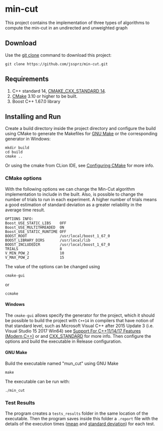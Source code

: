 # min-cut

This project contains the implementation of three types of algorithms to compute the min-cut in an undirected and
unweighted graph
## Download
Use the [git clone](https://github.com/jssprz/min-cut.git) command to download this project:
```
git clone https://github.com/jssprz/min-cut.git
```

## Requirements
1. C++ standard 14, [CMAKE_CXX_STANDARD 14](https://cmake.org/cmake/help/latest/variable/CMAKE_CXX_STANDARD.html).
2. [CMake](https://cmake.org/download/) 3.10 or higher to be built.
3. Boost C++ 1.67.0 library

## Installing and Run
Create a build directory inside the project directory and configure the build using CMake to generate
the Makefiles for [GNU Make](https://www.gnu.org/software/make/) or the corresponding generator in Windows:
```
mkdir build
cd build
cmake ..
```

Or using the cmake from CLion IDE, see [Configuring CMake](https://www.jetbrains.com/help/clion/configuring-cmake.html)
for more info.

### CMake options
With the following options we can change the Min-Cut algorithm implementation to include in the built. Also, is 
possible to change the number of trials to run in each experiment. A higher number of trials means a good estimation 
of standard deviation as a greater reliability in the average time result.
```
OPTIONS INFO:
Boost_USE_STATIC_LIBS    OFF
Boost_USE_MULTITHREADED  ON
Boost_USE_STATIC_RUNTIME OFF
BOOST_ROOT               /usr/local/boost_1_67_0
BOOST_LIBRARY_DIRS       /usr/local/lib
BOOST_INCLUDEDIR         /usr/local/boost_1_67_0
TRIALS                   8
V_MIN_POW_2              10
V_MAX_POW_2              15
```
The value of the options can be changed using
```
cmake-gui
````
or
```
ccmake
```

#### Windows
The `cmake-gui` allows specify the generator for the project, which it should be possible to build the project with
`C++14` in compilers that have notion of that standard level, such as Microsoft Visual C++ after 2015 Update 3
(i.e. Visual Studio 15 2017 Win64) see
[Support For C++11/14/17 Features (Modern C++)](https://msdn.microsoft.com/en-us/library/hh567368.aspx) or
and [CXX_STANDARD](https://cmake.org/cmake/help/v3.12/prop_tgt/CXX_STANDARD.html) for more info.
Then configure the options and build the executable in Release configuration.

#### GNU Make
Build the executable named "mun_cut" using GNU Make
```
make
```

The executable can be run with:
```
./min_cut
```

### Test Results
The program creates a `tests_results` folder in the same location of the executable. Then the program saves inside this
folder a `.report` file with the details of the execution times ([mean](https://en.wikipedia.org/wiki/Mean) and
[standard deviation](https://en.wikipedia.org/wiki/Standard_deviation)) for each test.
